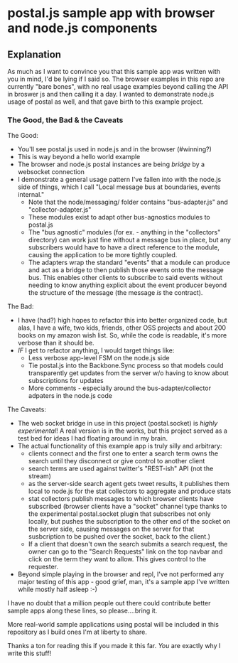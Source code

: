 # postal.js sample app with browser and node.js components

## Explanation

As much as I want to convince you that this sample app was written with you in mind, I'd be lying if I said so.  The browser examples in this repo are currently "bare bones", with no real usage examples beyond calling the API in broswer js and then calling it a day.  I wanted to demonstrate node.js usage of postal as well, and that gave birth to this example project.

### The Good, the Bad & the Caveats

The Good:

* You'll see postal.js used in node.js and in the browser (#winning?)
* This is way beyond a hello world example
* The browser and node.js postal instances are being *bridge* by a websocket connection
* I demonstrate a general usage pattern I've fallen into with the node.js side of things, which I call "Local message bus at boundaries, events internal."
	* Note that the node/messaging/ folder contains "bus-adapter.js" and "collector-adapter.js"
	* These modules exist to adapt other bus-agnostics modules to postal.js
	* The "bus agnostic" modules (for ex. - anything in the "collectors" directory) can work just fine without a message bus in place, but any subscribers would have to have a direct reference to the module, causing the application to be more tightly coupled.
	* The adapters wrap the standard "events" that a module can produce and act as a bridge to then publish those events onto the message bus.  This enables other clients to subscribe to said events without needing to know anything explicit about the event producer beyond the structure of the message (the message *is* the contract).

The Bad:

* I have (had?) high hopes to refactor this into better organized code, but alas, I have a wife, two kids, friends, other OSS projects and about 200 books on my amazon wish list.  So, while the code is readable, it's more verbose than it should be.
* *IF* I get to refactor anything, I would target things like:
	* Less verbose app-level FSM on the node.js side
	* Tie postal.js into the Backbone.Sync process so that models could transparently get updates from the server w/o having to know about subscriptions for updates
	* More comments - especially around the bus-adapter/collector adpaters in the node.js code

The Caveats:

* The web socket bridge in use in this project (postal.socket) is *highly experimental*!  A real version is in the works, but this project served as a test bed for ideas I had floating around in my brain.
* The actual functionality of this example app is truly silly and arbitrary:
	* clients connect and the first one to enter a search term owns the search until they disconnect or give control to another client
	* search terms are used against twitter's "REST-ish" API (not the stream)
	* as the server-side search agent gets tweet results, it publishes them local to node.js for the stat collectors to aggregate and produce stats
	* stat collectors publish messages to which browser clients have subscribed (browser clients have a "socket" channel type thanks to the experimental postal.socket plugin that subscribes not only locally, but pushes the subscription to the other end of the socket on the server side, causing messages on the server for that susbcription to be pushed over the socket, back to the client.)
	* If a client that doesn't own the search submits a search request, the owner can go to the "Search Requests" link on the top navbar and click on the term they want to allow.  This gives control to the requester.
* Beyond simple playing in the browser and repl, I've not performed any major testing of this app - good grief, man, it's a sample app I've written while mostly half asleep :-)

I have no doubt that a million people out there could contribute better sample apps along these lines, so please....bring it.

More real-world sample applications using postal will be included in this repository as I build ones I'm at liberty to share.

Thanks a ton for reading this if you made it this far.  *You* are exactly why I write this stuff!
